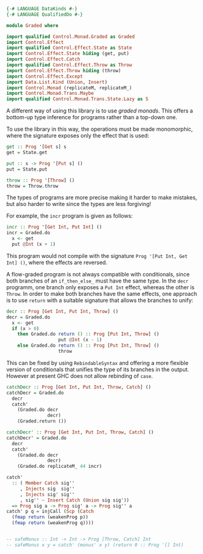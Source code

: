 ```haskell
{-# LANGUAGE DataKinds #-}
{-# LANGUAGE QualifiedDo #-}

module Graded where

import qualified Control.Monad.Graded as Graded
import Control.Effect
import qualified Control.Effect.State as State
import Control.Effect.State hiding (get, put)
import Control.Effect.Catch
import qualified Control.Effect.Throw as Throw
import Control.Effect.Throw hiding (throw)
import Control.Effect.Except
import Data.List.Kind (Union, Insert)
import Control.Monad (replicateM, replicateM_)
import Control.Monad.Trans.Maybe
import qualified Control.Monad.Trans.State.Lazy as S
```

A different way of using this library is to use _graded monads_.
This offers a bottom-up type inference for programs rather than a
top-down one.

To use the library in this way, the operations must be made monomorphic,
where the signature exposes only the effect that is used:

```haskell
get :: Prog '[Get s] s
get = State.get

put :: s -> Prog '[Put s] ()
put = State.put

throw :: Prog '[Throw] ()
throw = Throw.throw
```
The types of programs are more precise making it
harder to make mistakes, but also harder to write since the
types are less forgiving!

For example, the `incr` program is given as follows:
```haskell
incr :: Prog '[Get Int, Put Int] ()
incr = Graded.do
  x <- get
  put @Int (x + 1)
```
This program would not compile with the signature `Prog '[Put Int, Get Int] ()`,
where the effects are reversed.

A flow-graded program is not always compatible with conditionals,
since both branches of an `if_then_else_` must have the same type.
In the `decr` programm, one branch only exposes a `Put Int`
effect, whereas the other is `Throw`.
In order to make both branches have the same effects, one approach
is to use `return` with a suitable signature that allows the
branches to unify:
```haskell
decr :: Prog [Get Int, Put Int, Throw] ()
decr = Graded.do
  x <- get
  if (x > 0)
    then Graded.do return () :: Prog [Put Int, Throw] ()
                   put @Int (x - 1)
    else Graded.do return () :: Prog [Put Int, Throw] ()
                   throw
```
This can be fixed by using `RebindableSyntax` and offering a more
flexible version of conditionals that unifies the type of its
branches in the output. However at present GHC does not allow
rebinding of `case`.


```haskell
catchDecr :: Prog [Get Int, Put Int, Throw, Catch] ()
catchDecr = Graded.do
  decr
  catch'
    (Graded.do decr
               decr)
    (Graded.return ())

catchDecr' :: Prog [Get Int, Put Int, Throw, Catch] ()
catchDecr' = Graded.do
  decr
  catch'
    (Graded.do decr
               decr)
    (Graded.do replicateM_ 44 incr)

catch'
  :: ( Member Catch sig''
     , Injects sig  sig''
     , Injects sig' sig''
     , sig'' ~ Insert Catch (Union sig sig'))
  => Prog sig a -> Prog sig' a -> Prog sig'' a
catch' p q = injCall (Scp (Catch
  (fmap return (weakenProg p))
  (fmap return (weakenProg q))))


-- safeMonus :: Int -> Int -> Prog [Throw, Catch] Int
-- safeMonus x y = catch' (monus' x y) (return 0 :: Prog '[] Int)
```
